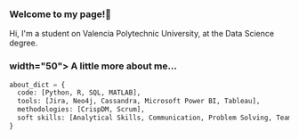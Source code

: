 ### Welcome to my page!👋

Hi, I'm a student on Valencia Polytechnic University, at the Data Science degree.

### width="50"> A little more about me...  

```python
about_dict = {
  code: [Python, R, SQL, MATLAB],
  tools: [Jira, Neo4j, Cassandra, Microsoft Power BI, Tableau],
  methodologies: [CrispDM, Scrum],
  soft skills: [Analytical Skills, Communication, Problem Solving, Teamwork]
}
```
